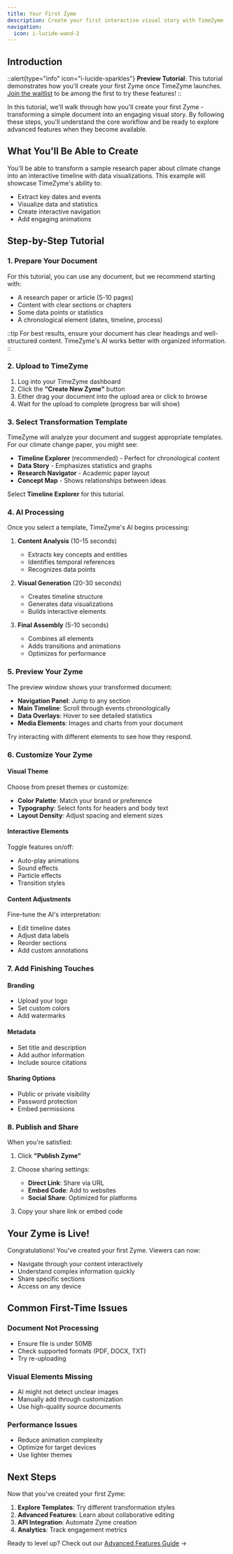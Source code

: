 ```yaml
---
title: Your First Zyme
description: Create your first interactive visual story with TimeZyme
navigation:
  icon: i-lucide-wand-2
---
```


## Introduction

::alert{type="info" icon="i-lucide-sparkles"}
**Preview Tutorial**: This tutorial demonstrates how you'll create your first Zyme once TimeZyme launches. [Join the waitlist](/#waitlist) to be among the first to try these features!
::

In this tutorial, we'll walk through how you'll create your first Zyme - transforming a simple document into an engaging visual story. By following these steps, you'll understand the core workflow and be ready to explore advanced features when they become available.

## What You'll Be Able to Create

You'll be able to transform a sample research paper about climate change into an interactive timeline with data visualizations. This example will showcase TimeZyme's ability to:
- Extract key dates and events
- Visualize data and statistics
- Create interactive navigation
- Add engaging animations

## Step-by-Step Tutorial

### 1. Prepare Your Document

For this tutorial, you can use any document, but we recommend starting with:
- A research paper or article (5-10 pages)
- Content with clear sections or chapters
- Some data points or statistics
- A chronological element (dates, timeline, process)

::tip
For best results, ensure your document has clear headings and well-structured content. TimeZyme's AI works better with organized information.
::

### 2. Upload to TimeZyme

1. Log into your TimeZyme dashboard
2. Click the **"Create New Zyme"** button
3. Either drag your document into the upload area or click to browse
4. Wait for the upload to complete (progress bar will show)

### 3. Select Transformation Template

TimeZyme will analyze your document and suggest appropriate templates. For our climate change paper, you might see:

- **Timeline Explorer** (recommended) - Perfect for chronological content
- **Data Story** - Emphasizes statistics and graphs
- **Research Navigator** - Academic paper layout
- **Concept Map** - Shows relationships between ideas

Select **Timeline Explorer** for this tutorial.

### 4. AI Processing

Once you select a template, TimeZyme's AI begins processing:

1. **Content Analysis** (10-15 seconds)
   - Extracts key concepts and entities
   - Identifies temporal references
   - Recognizes data points

2. **Visual Generation** (20-30 seconds)
   - Creates timeline structure
   - Generates data visualizations
   - Builds interactive elements

3. **Final Assembly** (5-10 seconds)
   - Combines all elements
   - Adds transitions and animations
   - Optimizes for performance

### 5. Preview Your Zyme

The preview window shows your transformed document:

- **Navigation Panel**: Jump to any section
- **Main Timeline**: Scroll through events chronologically
- **Data Overlays**: Hover to see detailed statistics
- **Media Elements**: Images and charts from your document

Try interacting with different elements to see how they respond.

### 6. Customize Your Zyme

#### Visual Theme
Choose from preset themes or customize:
- **Color Palette**: Match your brand or preference
- **Typography**: Select fonts for headers and body text
- **Layout Density**: Adjust spacing and element sizes

#### Interactive Elements
Toggle features on/off:
- Auto-play animations
- Sound effects
- Particle effects
- Transition styles

#### Content Adjustments
Fine-tune the AI's interpretation:
- Edit timeline dates
- Adjust data labels
- Reorder sections
- Add custom annotations

### 7. Add Finishing Touches

#### Branding
- Upload your logo
- Set custom colors
- Add watermarks

#### Metadata
- Set title and description
- Add author information
- Include source citations

#### Sharing Options
- Public or private visibility
- Password protection
- Embed permissions

### 8. Publish and Share

When you're satisfied:

1. Click **"Publish Zyme"**
2. Choose sharing settings:
   - **Direct Link**: Share via URL
   - **Embed Code**: Add to websites
   - **Social Share**: Optimized for platforms

3. Copy your share link or embed code

## Your Zyme is Live!

Congratulations! You've created your first Zyme. Viewers can now:
- Navigate through your content interactively
- Understand complex information quickly
- Share specific sections
- Access on any device

## Common First-Time Issues

### Document Not Processing
- Ensure file is under 50MB
- Check supported formats (PDF, DOCX, TXT)
- Try re-uploading

### Visual Elements Missing
- AI might not detect unclear images
- Manually add through customization
- Use high-quality source documents

### Performance Issues
- Reduce animation complexity
- Optimize for target devices
- Use lighter themes

## Next Steps

Now that you've created your first Zyme:

1. **Explore Templates**: Try different transformation styles
2. **Advanced Features**: Learn about collaborative editing
3. **API Integration**: Automate Zyme creation
4. **Analytics**: Track engagement metrics

Ready to level up? Check out our [Advanced Features Guide](/docs/advanced-features) →